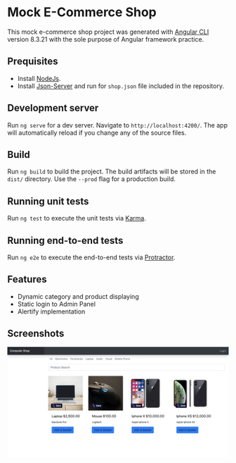 # Mock E-Commerce Shop

This mock e-commerce shop project was generated with [Angular CLI](https://github.com/angular/angular-cli) version 8.3.21 with the sole purpose of Angular framework practice.

## Prequisites
* Install [NodeJs](https://nodejs.org/en/download/).
* Install [Json-Server](https://www.npmjs.com/package/json-server) and run for `shop.json` file included in the repository.

## Development server

Run `ng serve` for a dev server. Navigate to `http://localhost:4200/`. The app will automatically reload if you change any of the source files.

## Build

Run `ng build` to build the project. The build artifacts will be stored in the `dist/` directory. Use the `--prod` flag for a production build.

## Running unit tests

Run `ng test` to execute the unit tests via [Karma](https://karma-runner.github.io).

## Running end-to-end tests

Run `ng e2e` to execute the end-to-end tests via [Protractor](http://www.protractortest.org/).

## Features
* Dynamic category and product displaying
* Static login to Admin Panel
* Alertify implementation

## Screenshots
![Product Page](https://github.com/bugrasitemkar/Shop/blob/master/Screenshots/Product%20Page.png?raw=true)

